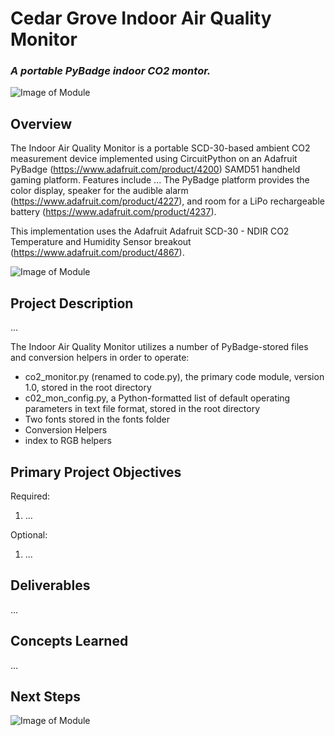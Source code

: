# Cedar Grove Indoor Air Quality Monitor

### _A portable PyBadge indoor CO2 montor._
![Image of Module](https://github.com/CedarGroveStudios/Indoor_Air_Quality/blob/master/photos_and_graphics/IMG_0719.jpg)

## Overview

The Indoor Air Quality Monitor is a portable SCD-30-based ambient CO2 measurement device implemented using CircuitPython on an Adafruit  PyBadge (https://www.adafruit.com/product/4200) SAMD51 handheld gaming platform. Features include ... The PyBadge platform provides the color display, speaker for the audible alarm (https://www.adafruit.com/product/4227), and room for a LiPo rechargeable battery (https://www.adafruit.com/product/4237).

This implementation uses the Adafruit Adafruit SCD-30 - NDIR CO2 Temperature and Humidity Sensor breakout (https://www.adafruit.com/product/4867).


![Image of Module](https://github.com/CedarGroveStudios/Indoor_Air_Quality/blob/master/photos_and_graphics/DSC05961a_wide.jpg)


## Project Description

...

The Indoor Air Quality Monitor utilizes a number of PyBadge-stored files and conversion helpers in order to operate:
*  co2_monitor.py (renamed to code.py), the primary code module, version 1.0, stored in the root directory
*  c02_mon_config.py, a Python-formatted list of default operating parameters in text file format, stored in the root directory
*  Two fonts stored in the fonts folder
*  Conversion Helpers
*  index to RGB helpers


## Primary Project Objectives
Required:
1) ...

Optional:
1) ...

## Deliverables
...

## Concepts Learned
...

## Next Steps



![Image of Module](https://github.com/CedarGroveStudios/Indoor_Air_Quality/blob/master/photos_and_graphics/DSC05942a_wide.jpg)
